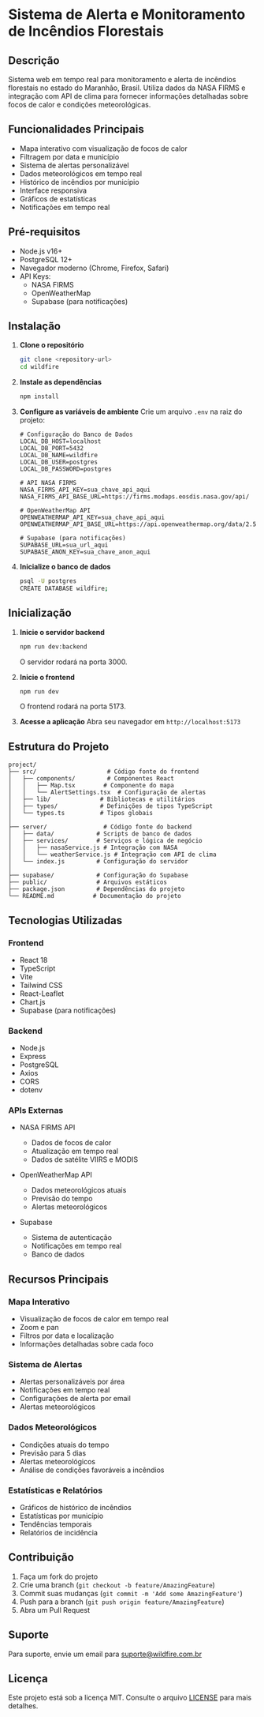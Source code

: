 # Sistema de Alerta e Monitoramento de Incêndios Florestais


## Descrição

Sistema web em tempo real para monitoramento e alerta de incêndios florestais no estado do Maranhão, Brasil. Utiliza dados da NASA FIRMS e integração com API de clima para fornecer informações detalhadas sobre focos de calor e condições meteorológicas.

## Funcionalidades Principais

- Mapa interativo com visualização de focos de calor
- Filtragem por data e município
- Sistema de alertas personalizável
- Dados meteorológicos em tempo real
- Histórico de incêndios por município
- Interface responsiva
- Gráficos de estatísticas
- Notificações em tempo real

## Pré-requisitos

- Node.js v16+
- PostgreSQL 12+
- Navegador moderno (Chrome, Firefox, Safari)
- API Keys:
  - NASA FIRMS
  - OpenWeatherMap
  - Supabase (para notificações)

## Instalação

1. **Clone o repositório**
   ```bash
   git clone <repository-url>
   cd wildfire
   ```

2. **Instale as dependências**
   ```bash
   npm install
   ```

3. **Configure as variáveis de ambiente**
   Crie um arquivo `.env` na raiz do projeto:
   ```env
   # Configuração do Banco de Dados
   LOCAL_DB_HOST=localhost
   LOCAL_DB_PORT=5432
   LOCAL_DB_NAME=wildfire
   LOCAL_DB_USER=postgres
   LOCAL_DB_PASSWORD=postgres

   # API NASA FIRMS
   NASA_FIRMS_API_KEY=sua_chave_api_aqui
   NASA_FIRMS_API_BASE_URL=https://firms.modaps.eosdis.nasa.gov/api/

   # OpenWeatherMap API
   OPENWEATHERMAP_API_KEY=sua_chave_api_aqui
   OPENWEATHERMAP_API_BASE_URL=https://api.openweathermap.org/data/2.5

   # Supabase (para notificações)
   SUPABASE_URL=sua_url_aqui
   SUPABASE_ANON_KEY=sua_chave_anon_aqui
   ```

4. **Inicialize o banco de dados**
   ```bash
   psql -U postgres
   CREATE DATABASE wildfire;
   ```

## Inicialização

1. **Inicie o servidor backend**
   ```bash
   npm run dev:backend
   ```
   O servidor rodará na porta 3000.

2. **Inicie o frontend**
   ```bash
   npm run dev
   ```
   O frontend rodará na porta 5173.

3. **Acesse a aplicação**
   Abra seu navegador em `http://localhost:5173`

## Estrutura do Projeto

```
project/
├── src/                    # Código fonte do frontend
│   ├── components/         # Componentes React
│   │   ├── Map.tsx        # Componente do mapa
│   │   └── AlertSettings.tsx  # Configuração de alertas
│   ├── lib/              # Bibliotecas e utilitários
│   ├── types/            # Definições de tipos TypeScript
│   └── types.ts          # Tipos globais
│
├── server/                # Código fonte do backend
│   ├── data/            # Scripts de banco de dados
│   ├── services/        # Serviços e lógica de negócio
│   │   ├── nasaService.js # Integração com NASA
│   │   └── weatherService.js # Integração com API de clima
│   └── index.js         # Configuração do servidor
│
├── supabase/            # Configuração do Supabase
├── public/              # Arquivos estáticos
├── package.json         # Dependências do projeto
└── README.md           # Documentação do projeto
```

## Tecnologias Utilizadas

### Frontend
- React 18
- TypeScript
- Vite
- Tailwind CSS
- React-Leaflet
- Chart.js
- Supabase (para notificações)

### Backend
- Node.js
- Express
- PostgreSQL
- Axios
- CORS
- dotenv

### APIs Externas
- NASA FIRMS API
  - Dados de focos de calor
  - Atualização em tempo real
  - Dados de satélite VIIRS e MODIS

- OpenWeatherMap API
  - Dados meteorológicos atuais
  - Previsão do tempo
  - Alertas meteorológicos

- Supabase
  - Sistema de autenticação
  - Notificações em tempo real
  - Banco de dados

## Recursos Principais

### Mapa Interativo
- Visualização de focos de calor em tempo real
- Zoom e pan
- Filtros por data e localização
- Informações detalhadas sobre cada foco

### Sistema de Alertas
- Alertas personalizáveis por área
- Notificações em tempo real
- Configurações de alerta por email
- Alertas meteorológicos

### Dados Meteorológicos
- Condições atuais do tempo
- Previsão para 5 dias
- Alertas meteorológicos
- Análise de condições favoráveis a incêndios

### Estatísticas e Relatórios
- Gráficos de histórico de incêndios
- Estatísticas por município
- Tendências temporais
- Relatórios de incidência

## Contribuição

1. Faça um fork do projeto
2. Crie uma branch (`git checkout -b feature/AmazingFeature`)
3. Commit suas mudanças (`git commit -m 'Add some AmazingFeature'`)
4. Push para a branch (`git push origin feature/AmazingFeature`)
5. Abra um Pull Request

## Suporte

Para suporte, envie um email para [suporte@wildfire.com.br](mailto:suporte@wildfire.com.br)

## Licença

Este projeto está sob a licença MIT. Consulte o arquivo [LICENSE](LICENSE) para mais detalhes.
